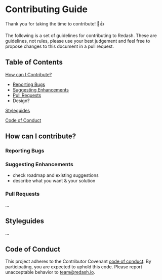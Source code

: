 # Contributing Guide

Thank you for taking the time to contribute! :tada::+1:

The following is a set of guidelines for contributing to Redash. These are guidelines, not rules, please use your best judgement and feel free to propose changes to this document in a pull request.

## Table of Contents

[How can I Contribute?](#how-can-i-contribute)

- [Reporting Bugs](#reporting-bugs)
- [Suggesting Enhancements](#suggesting-enhancements)
- [Pull Requests](#pull-requests)
- Design?
 
[Styleguides](#styleguides)

[Code of Conduct](#code-of-conduct)

## How can I contribute?

### Reporting Bugs

### Suggesting Enhancements

- check roadmap and existing suggestions
- describe what you want & your solution
 
### Pull Requests

...

## Styleguides

...

## Code of Conduct

This project adheres to the Contributor Covenant [code of conduct](http://redash.io/community/code_of_conduct). By participating, you are expected to uphold this code. Please report unacceptable behavior to team@redash.io.
